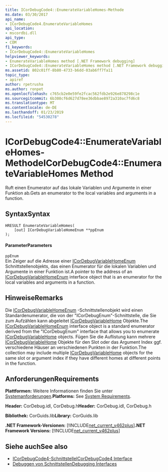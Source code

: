 ```yaml
---
title: ICorDebugCode4::EnumerateVariableHomes-Methode
ms.date: 03/30/2017
api_name:
- ICorDebugCode4.EnumerateVariableHomes
api_location:
- mscordbi.dll
api_type:
- COM
f1_keywords:
- ICorDebugCode4::EnumerateVariableHomes
helpviewer_keywords:
- EnumerateVariableHomes method [.NET Framework debugging]
- ICorDebugCode4::EnumerateVariableHomes method [.NET Framework debugging]
ms.assetid: 802c01ff-8b80-4733-b6dd-03ab6ff7fa11
topic_type:
- apiref
author: rpetrusha
ms.author: ronpet
ms.openlocfilehash: c765cb2e0e59fe2fcac562fdb2e926e878298c1e
ms.sourcegitcommit: 6b308cf6d627d78ee36dbbae8972a310ac7fd6c8
ms.translationtype: MT
ms.contentlocale: de-DE
ms.lasthandoff: 01/23/2019
ms.locfileid: "54530278"
---
```

# <a name="icordebugcode4enumeratevariablehomes-method"></a><span data-ttu-id="02e9c-102">ICorDebugCode4::EnumerateVariableHomes-Methode</span><span class="sxs-lookup"><span data-stu-id="02e9c-102">ICorDebugCode4::EnumerateVariableHomes Method</span></span>
<span data-ttu-id="02e9c-103">Ruft einen Enumerator auf das lokale Variablen und Argumente in einer Funktion ab.</span><span class="sxs-lookup"><span data-stu-id="02e9c-103">Gets an enumerator to the local variables and arguments in a function.</span></span>  
  
## <a name="syntax"></a><span data-ttu-id="02e9c-104">Syntax</span><span class="sxs-lookup"><span data-stu-id="02e9c-104">Syntax</span></span>  
  
```  
HRESULT EnumerateVariableHomes(  
    [out] ICorDebugVariableHomeEnum **ppEnum  
);  
```  
  
#### <a name="parameters"></a><span data-ttu-id="02e9c-105">Parameter</span><span class="sxs-lookup"><span data-stu-id="02e9c-105">Parameters</span></span>  
 `ppEnum`  
 <span data-ttu-id="02e9c-106">Ein Zeiger auf die Adresse einer [ICorDebugVariableHomeEnum](../../../../docs/framework/unmanaged-api/debugging/icordebugvariablehomeenum-interface.md) Schnittstellenobjekts, das einen Enumerator für die lokalen Variablen und Argumente in einer Funktion ist.</span><span class="sxs-lookup"><span data-stu-id="02e9c-106">A pointer to the address of an [ICorDebugVariableHomeEnum](../../../../docs/framework/unmanaged-api/debugging/icordebugvariablehomeenum-interface.md) interface object that is an enumerator for the local variables and arguments in a function.</span></span>  
  
## <a name="remarks"></a><span data-ttu-id="02e9c-107">Hinweise</span><span class="sxs-lookup"><span data-stu-id="02e9c-107">Remarks</span></span>  
 <span data-ttu-id="02e9c-108">Die [ICorDebugVariableHomeEnum](../../../../docs/framework/unmanaged-api/debugging/icordebugvariablehomeenum-interface.md) -Schnittstellenobjekt wird einen Standardenumerator, die von der "ICorDebugEnum"-Schnittstelle, die Sie zum Aufzählen kann abgeleitet [ICorDebugVariableHome](../../../../docs/framework/unmanaged-api/debugging/icordebugvariablehome-interface.md) Objekte.</span><span class="sxs-lookup"><span data-stu-id="02e9c-108">The [ICorDebugVariableHomeEnum](../../../../docs/framework/unmanaged-api/debugging/icordebugvariablehomeenum-interface.md) interface object is a standard enumerator derived from the "ICorDebugEnum" interface that allows you to enumerate [ICorDebugVariableHome](../../../../docs/framework/unmanaged-api/debugging/icordebugvariablehome-interface.md) objects.</span></span> <span data-ttu-id="02e9c-109">Fügen Sie die Auflistung kann mehrere [ICorDebugVariableHome](../../../../docs/framework/unmanaged-api/debugging/icordebugvariablehome-interface.md) Objekte für den Slot oder das Argument Index ggf. verschiedene Häuser an verschiedenen Punkten in der Funktion.</span><span class="sxs-lookup"><span data-stu-id="02e9c-109">The collection may include multiple [ICorDebugVariableHome](../../../../docs/framework/unmanaged-api/debugging/icordebugvariablehome-interface.md) objects for the same slot or      argument index if they have different homes at different points in the      function.</span></span>  
  
## <a name="requirements"></a><span data-ttu-id="02e9c-110">Anforderungen</span><span class="sxs-lookup"><span data-stu-id="02e9c-110">Requirements</span></span>  
 <span data-ttu-id="02e9c-111">**Plattformen:** Weitere Informationen finden Sie unter [Systemanforderungen](../../../../docs/framework/get-started/system-requirements.md).</span><span class="sxs-lookup"><span data-stu-id="02e9c-111">**Platforms:** See [System Requirements](../../../../docs/framework/get-started/system-requirements.md).</span></span>  
  
 <span data-ttu-id="02e9c-112">**Header:** CorDebug.idl, CorDebug.h</span><span class="sxs-lookup"><span data-stu-id="02e9c-112">**Header:** CorDebug.idl, CorDebug.h</span></span>  
  
 <span data-ttu-id="02e9c-113">**Bibliothek:** CorGuids.lib</span><span class="sxs-lookup"><span data-stu-id="02e9c-113">**Library:** CorGuids.lib</span></span>  
  
 <span data-ttu-id="02e9c-114">**.NET Framework-Versionen:** [!INCLUDE[net_current_v462plus](../../../../includes/net-current-v462plus-md.md)]</span><span class="sxs-lookup"><span data-stu-id="02e9c-114">**.NET Framework Versions:** [!INCLUDE[net_current_v462plus](../../../../includes/net-current-v462plus-md.md)]</span></span>  
  
## <a name="see-also"></a><span data-ttu-id="02e9c-115">Siehe auch</span><span class="sxs-lookup"><span data-stu-id="02e9c-115">See also</span></span>
- [<span data-ttu-id="02e9c-116">ICorDebugCode4-Schnittstelle</span><span class="sxs-lookup"><span data-stu-id="02e9c-116">ICorDebugCode4 Interface</span></span>](../../../../docs/framework/unmanaged-api/debugging/icordebugcode4-interface.md)
- [<span data-ttu-id="02e9c-117">Debuggen von Schnittstellen</span><span class="sxs-lookup"><span data-stu-id="02e9c-117">Debugging Interfaces</span></span>](../../../../docs/framework/unmanaged-api/debugging/debugging-interfaces.md)
